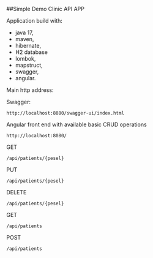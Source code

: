 ##Simple Demo Clinic API APP

Application build with:
* java 17, 
* maven, 
* hibernate,
* H2 database
* lombok, 
* mapstruct, 
* swagger, 
* angular.

Main http address:
    
Swagger:

    http://localhost:8080/swagger-ui/index.html

Angular front end with available basic CRUD operations

    http://localhost:8080/

GET

    /api/patients/{pesel}

PUT

    /api/patients/{pesel}

DELETE
    
    /api/patients/{pesel}

GET
    
    /api/patients

POST

    /api/patients
